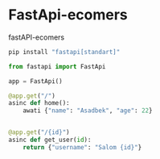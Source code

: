 # FastApi-ecomers
fastAPI-ecomers

```bash
pip install "fastapi[standart]"

```

```python
from fastapi import FastApi

app = FastApi()

@app.get("/")
asinc def home():
    awati {"name": "Asadbek", "age": 22}


@app.get("/{id}")
asinc def get_user(id):
    return {"username": "Salom {id}"}
```
